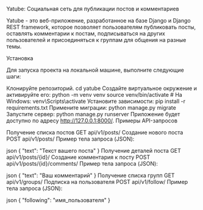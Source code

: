Yatube: Социальная сеть для публикации постов и комментариев

Yatube - это веб-приложение, разработанное на базе Django и Django REST framework, которое позволяет пользователям публиковать посты, оставлять комментарии к постам, подписываться на других пользователей и присоединяться к группам для общения на разные темы.

Установка

Для запуска проекта на локальной машине, выполните следующие шаги:

Клонируйте репозиторий.
cd yatube
Создайте виртуальное окружение и активируйте его:
python -m venv venv
source venv/bin/activate  # На Windows: venv\Scripts\activate
Установите зависимости:
pip install -r requirements.txt
Примените миграции:
python manage.py migrate
Запустите сервер:
python manage.py runserver
Приложение будет доступно по адресу http://127.0.0.1:8000/.
Примеры API-запросов

Получение списка постов
GET api/v1/posts/
Создание нового поста
POST api/v1/posts/
Пример тела запроса (JSON):

json
{
  "text": "Текст вашего поста"
}
Получение деталей поста
GET api/v1/posts/{id}/
Создание комментария к посту
POST api/v1/posts/{id}/comments/
Пример тела запроса (JSON):

json
{
  "text": "Ваш комментарий"
}
Получение списка групп
GET api/v1/groups/
Подписка на пользователя
POST api/v1/follow/
Пример тела запроса (JSON):

json
{
  "following": "имя_пользователя"
}
